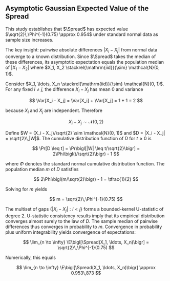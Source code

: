 ## Asymptotic Gaussian Expected Value of the Spread

This study establishes that $\Spread$ has expected value $\sqrt{2}\,\Phi^{-1}(0.75) \approx 0.954$
  under standard normal data as sample size increases.

The key insight: pairwise absolute differences $|X_i - X_j|$ from normal data converge to a known distribution.
Since $\Spread$ takes the median of these differences, its asymptotic expectation equals
  the population median of $|X_1 - X_2|$ where $X_1, X_2 \stackrel{\mathrm{iid}}{\sim} \mathcal{N}(0, 1)$.

Consider $X_1, \ldots, X_n \stackrel{\mathrm{iid}}{\sim} \mathcal{N}(0, 1)$.
For any fixed $i \neq j$, the difference $X_i - X_j$ has mean 0 and variance

$$
\Var[X_i - X_j] = \Var[X_i] + \Var[X_j] = 1 + 1 = 2
$$

because $X_i$ and $X_j$ are independent.
Therefore

$$
X_i - X_j \sim \mathcal{N}(0, 2)
$$

Define $W = (X_i - X_j)/\sqrt{2} \sim \mathcal{N}(0, 1)$ and $D = |X_i - X_j| = \sqrt{2}\,|W|$.
The cumulative distribution function of $D$ for $t \geq 0$ is

$$
\Pr[D \leq t]
  = \Pr\bigl[|W| \leq t/\sqrt{2}\bigr]
  = 2\Phi\bigl(t/\sqrt{2}\bigr) - 1
$$

where $\Phi$ denotes the standard normal cumulative distribution function.
The population median $m$ of $D$ satisfies

$$
2\Phi\bigl(m/\sqrt{2}\bigr) - 1 = \tfrac{1}{2}
$$

Solving for $m$ yields

$$
m = \sqrt{2}\,\Phi^{-1}(0.75)
$$

The multiset of gaps $\{|X_i - X_j| : i < j\}$ forms a bounded-kernel U-statistic of degree 2.
U-statistic consistency results imply that its empirical distribution converges almost surely to the law of $D$.
The sample median of pairwise differences thus converges in probability to $m$.
Convergence in probability plus uniform integrability yields convergence of expectations:

$$
\lim_{n \to \infty} \E\bigl[\Spread(X_1, \ldots, X_n)\bigr]
  = \sqrt{2}\,\Phi^{-1}(0.75)
$$

Numerically, this equals

$$
\lim_{n \to \infty} \E\bigl[\Spread(X_1, \ldots, X_n)\bigr]
  \approx 0.953\,873
$$
